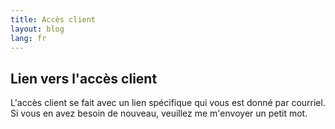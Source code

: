 ```yaml
---
title: Accès client
layout: blog
lang: fr
---
```


## Lien vers l'accès client

L'accès client se fait avec un lien spécifique qui vous est donné par courriel. Si vous en avez besoin de nouveau, veuillez me m'envoyer un petit mot.